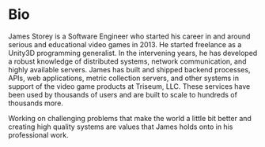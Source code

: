 # Bio
James Storey is a Software Engineer who started his career in and around serious and educational video games in 2013.
He started freelance as a Unity3D programming generalist. In the intervening years, he has developed a robust knowledge of
distributed systems, network communication, and highly available servers.
James has built and shipped backend processes, APIs, web applications, metric collection servers, and other systems in support of the video game products at Triseum, LLC.
These services have been used by thousands of users and are built to scale to hundreds of thousands more.

Working on challenging problems that make the world a little bit better and creating high quality systems are values that James holds onto in his professional work.
